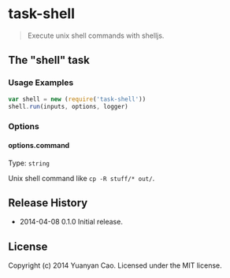 # task-shell
> Execute unix shell commands with shelljs.

## The "shell" task

### Usage Examples

```js
var shell = new (require('task-shell'))
shell.run(inputs, options, logger)
```

### Options

#### options.command
Type: `string`

Unix shell command like `cp -R stuff/* out/`.

## Release History
* 2014-04-08    0.1.0    Initial release.

## License
Copyright (c) 2014 Yuanyan Cao. Licensed under the MIT license.
